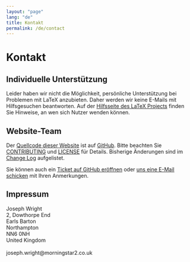 ```yaml
---
layout: "page"
lang: "de"
title: Kontakt
permalink: /de/contact
---
```


# Kontakt

## Individuelle Unterstützung

Leider haben wir nicht die Möglichkeit, persönliche Unterstützung bei Problemen mit LaTeX anzubieten. Daher werden wir keine E-Mails mit Hilfsgesuchen beantworten. Auf der [Hilfsseite des LaTeX Projects](https://www.latex-project.org/help/) finden Sie Hinweise, an wen sich Nutzer wenden können.

## Website-Team

Der [Quellcode dieser Website](https://github.com/learnlatex/learnlatex.github.io/) ist auf [GitHub](https://github.com/learnlatex/). Bitte beachten Sie [CONTRIBUTING](../CONTRIBUTING) und [LICENSE](../LICENSE) für Details. Bisherige Änderungen sind im [Change Log](../CHANGELOG) aufgelistet.

Sie können auch ein [Ticket auf GitHub eröffnen](https://github.com/learnlatex/learnlatex.github.io/issues) oder [uns eine E-Mail schicken](mailto:texfaq@texfaq.org) mit Ihren Anmerkungen.

## Impressum

<p>Joseph Wright<br>
2, Dowthorpe End<br>
Earls Barton<br>
Northampton<br>
NN6 0NH<br>
United Kingdom<br>
<br>joseph.wright@morningstar2.co.uk</p>
